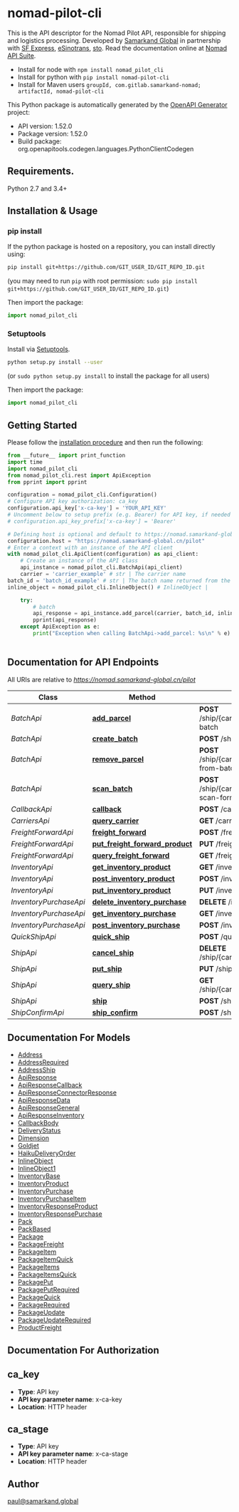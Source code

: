 # nomad-pilot-cli
This is the API descriptor for the Nomad Pilot API, responsible for shipping and logistics processing. Developed by [Samarkand Global](https://www.samarkand.global/) in partnership with [SF Express](https://www.sf-express.com/), [eSinotrans](http://air.esinotrans.com/), [sto](http://sto-express.co.uk/). Read the documentation online at [Nomad API Suite](https://api.samarkand.io/).
- Install for node with `npm install nomad_pilot_cli`
- Install for python with `pip install nomad-pilot-cli`
- Install for Maven users `groupId, com.gitlab.samarkand-nomad; artifactId, nomad-pilot-cli`

This Python package is automatically generated by the [OpenAPI Generator](https://openapi-generator.tech) project:

- API version: 1.52.0
- Package version: 1.52.0
- Build package: org.openapitools.codegen.languages.PythonClientCodegen

## Requirements.

Python 2.7 and 3.4+

## Installation & Usage
### pip install

If the python package is hosted on a repository, you can install directly using:

```sh
pip install git+https://github.com/GIT_USER_ID/GIT_REPO_ID.git
```
(you may need to run `pip` with root permission: `sudo pip install git+https://github.com/GIT_USER_ID/GIT_REPO_ID.git`)

Then import the package:
```python
import nomad_pilot_cli
```

### Setuptools

Install via [Setuptools](http://pypi.python.org/pypi/setuptools).

```sh
python setup.py install --user
```
(or `sudo python setup.py install` to install the package for all users)

Then import the package:
```python
import nomad_pilot_cli
```

## Getting Started

Please follow the [installation procedure](#installation--usage) and then run the following:

```python
from __future__ import print_function
import time
import nomad_pilot_cli
from nomad_pilot_cli.rest import ApiException
from pprint import pprint

configuration = nomad_pilot_cli.Configuration()
# Configure API key authorization: ca_key
configuration.api_key['x-ca-key'] = 'YOUR_API_KEY'
# Uncomment below to setup prefix (e.g. Bearer) for API key, if needed
# configuration.api_key_prefix['x-ca-key'] = 'Bearer'

# Defining host is optional and default to https://nomad.samarkand-global.cn/pilot
configuration.host = "https://nomad.samarkand-global.cn/pilot"
# Enter a context with an instance of the API client
with nomad_pilot_cli.ApiClient(configuration) as api_client:
    # Create an instance of the API class
    api_instance = nomad_pilot_cli.BatchApi(api_client)
    carrier = 'carrier_example' # str | The carrier name
batch_id = 'batch_id_example' # str | The batch name returned from the create batch method
inline_object = nomad_pilot_cli.InlineObject() # InlineObject | 

    try:
        # batch
        api_response = api_instance.add_parcel(carrier, batch_id, inline_object)
        pprint(api_response)
    except ApiException as e:
        print("Exception when calling BatchApi->add_parcel: %s\n" % e)
    
```

## Documentation for API Endpoints

All URIs are relative to *https://nomad.samarkand-global.cn/pilot*

Class | Method | HTTP request | Description
------------ | ------------- | ------------- | -------------
*BatchApi* | [**add_parcel**](docs/BatchApi.md#add_parcel) | **POST** /ship/{carrier}/batch/{batch_id}/add-to-batch | batch
*BatchApi* | [**create_batch**](docs/BatchApi.md#create_batch) | **POST** /ship/{carrier}/create-batch | batch
*BatchApi* | [**remove_parcel**](docs/BatchApi.md#remove_parcel) | **POST** /ship/{carrier}/batch/{batch_id}/remove-from-batch | batch
*BatchApi* | [**scan_batch**](docs/BatchApi.md#scan_batch) | **POST** /ship/{carrier}/batch/{batch_id}/create-scan-form | batch
*CallbackApi* | [**callback**](docs/CallbackApi.md#callback) | **POST** /callback/{store} | callback
*CarriersApi* | [**query_carrier**](docs/CarriersApi.md#query_carrier) | **GET** /carriers/ | queryCarrier
*FreightForwardApi* | [**freight_forward**](docs/FreightForwardApi.md#freight_forward) | **POST** /freight-forward/{carrier} | freightForward
*FreightForwardApi* | [**put_freight_forward_product**](docs/FreightForwardApi.md#put_freight_forward_product) | **PUT** /freight-forward/product/{carrier} | freightForward
*FreightForwardApi* | [**query_freight_forward**](docs/FreightForwardApi.md#query_freight_forward) | **GET** /freight-forward/{carrier} | queryFreightForward
*InventoryApi* | [**get_inventory_product**](docs/InventoryApi.md#get_inventory_product) | **GET** /inventory/product/{carrier} | inventory
*InventoryApi* | [**post_inventory_product**](docs/InventoryApi.md#post_inventory_product) | **POST** /inventory/product/{carrier} | inventory
*InventoryApi* | [**put_inventory_product**](docs/InventoryApi.md#put_inventory_product) | **PUT** /inventory/product/{carrier} | inventory
*InventoryPurchaseApi* | [**delete_inventory_purchase**](docs/InventoryPurchaseApi.md#delete_inventory_purchase) | **DELETE** /inventory/purchase/{carrier} | inventory_purchase
*InventoryPurchaseApi* | [**get_inventory_purchase**](docs/InventoryPurchaseApi.md#get_inventory_purchase) | **GET** /inventory/purchase/{carrier} | inventory_purchase
*InventoryPurchaseApi* | [**post_inventory_purchase**](docs/InventoryPurchaseApi.md#post_inventory_purchase) | **POST** /inventory/purchase/{carrier} | inventory_purchase
*QuickShipApi* | [**quick_ship**](docs/QuickShipApi.md#quick_ship) | **POST** /quick-ship/{carrier} | quickShip
*ShipApi* | [**cancel_ship**](docs/ShipApi.md#cancel_ship) | **DELETE** /ship/{carrier}/order/{seller_order_ref} | cancelShip
*ShipApi* | [**put_ship**](docs/ShipApi.md#put_ship) | **PUT** /ship/{carrier} | ship
*ShipApi* | [**query_ship**](docs/ShipApi.md#query_ship) | **GET** /ship/{carrier}/order/{seller_order_ref} | queryShip
*ShipApi* | [**ship**](docs/ShipApi.md#ship) | **POST** /ship/{carrier} | ship
*ShipConfirmApi* | [**ship_confirm**](docs/ShipConfirmApi.md#ship_confirm) | **POST** /ship/{carrier}/confirm | shipConfirm


## Documentation For Models

 - [Address](docs/Address.md)
 - [AddressRequired](docs/AddressRequired.md)
 - [AddressShip](docs/AddressShip.md)
 - [ApiResponse](docs/ApiResponse.md)
 - [ApiResponseCallback](docs/ApiResponseCallback.md)
 - [ApiResponseConnectorResponse](docs/ApiResponseConnectorResponse.md)
 - [ApiResponseData](docs/ApiResponseData.md)
 - [ApiResponseGeneral](docs/ApiResponseGeneral.md)
 - [ApiResponseInventory](docs/ApiResponseInventory.md)
 - [CallbackBody](docs/CallbackBody.md)
 - [DeliveryStatus](docs/DeliveryStatus.md)
 - [Dimension](docs/Dimension.md)
 - [Goldjet](docs/Goldjet.md)
 - [HaikuDeliveryOrder](docs/HaikuDeliveryOrder.md)
 - [InlineObject](docs/InlineObject.md)
 - [InlineObject1](docs/InlineObject1.md)
 - [InventoryBase](docs/InventoryBase.md)
 - [InventoryProduct](docs/InventoryProduct.md)
 - [InventoryPurchase](docs/InventoryPurchase.md)
 - [InventoryPurchaseItem](docs/InventoryPurchaseItem.md)
 - [InventoryResponseProduct](docs/InventoryResponseProduct.md)
 - [InventoryResponsePurchase](docs/InventoryResponsePurchase.md)
 - [Pack](docs/Pack.md)
 - [PackBased](docs/PackBased.md)
 - [Package](docs/Package.md)
 - [PackageFreight](docs/PackageFreight.md)
 - [PackageItem](docs/PackageItem.md)
 - [PackageItemQuick](docs/PackageItemQuick.md)
 - [PackageItems](docs/PackageItems.md)
 - [PackageItemsQuick](docs/PackageItemsQuick.md)
 - [PackagePut](docs/PackagePut.md)
 - [PackagePutRequired](docs/PackagePutRequired.md)
 - [PackageQuick](docs/PackageQuick.md)
 - [PackageRequired](docs/PackageRequired.md)
 - [PackageUpdate](docs/PackageUpdate.md)
 - [PackageUpdateRequired](docs/PackageUpdateRequired.md)
 - [ProductFreight](docs/ProductFreight.md)


## Documentation For Authorization


## ca_key

- **Type**: API key
- **API key parameter name**: x-ca-key
- **Location**: HTTP header


## ca_stage

- **Type**: API key
- **API key parameter name**: x-ca-stage
- **Location**: HTTP header


## Author

paul@samarkand.global


